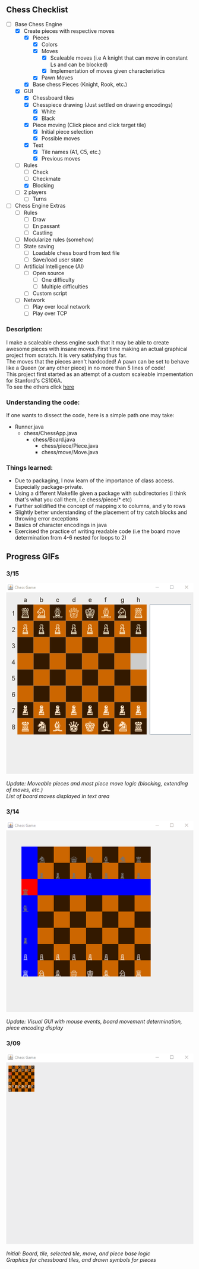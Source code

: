 ## Chess Checklist
- [ ] Base Chess Engine
    - [x] Create pieces with respective moves
        - [x] Pieces
            - [x] Colors
            - [x] Moves
                - [x] Scaleable moves (i.e A knight that can move in constant Ls and can be blocked)
                - [x] Implementation of moves given characteristics
            - [x] Pawn Moves
        - [x] Base chess Pieces (Knight, Rook, etc.)
    - [x] GUI
        - [x] Chessboard tiles
        - [x] Chesspiece drawing (Just settled on drawing encodings)
            - [x] White
            - [x] Black
        - [x] Piece moving (Click piece and click target tile)
            - [x] Initial piece selection
            - [x] Possible moves
        - [x] Text
            - [x] Tile names (A1, C5, etc.)
            - [x] Previous moves
    - [ ] Rules
        - [ ] Check
        - [ ] Checkmate
        - [x] Blocking
    - [ ] 2 players
        - [ ] Turns

- [ ] Chess Engine Extras
    - [ ] Rules
        - [ ] Draw
        - [ ] En passant
        - [ ] Castling
    - [ ] Modularize rules (somehow)
    - [ ] State saving
        - [ ] Loadable chess board from text file
        - [ ] Save/load user state
    - [ ] Artificial Intelligence (AI)
        - [ ] Open source
            - [ ] One difficulty
            - [ ] Multiple difficulties
        - [ ] Custom script
    - [ ] Network
        - [ ] Play over local network
        - [ ] Play over TCP

### Description:
I make a scaleable chess engine such that it may be able to create awesome pieces with insane moves. First time making an actual graphical project from scratch. It is very satisfying thus far.  
The moves that the pieces aren't hardcoded! A pawn can be set to behave like a Queen (or any other piece) in no more than 5 lines of code!  
This project first started as an attempt of a custom scaleable impementation for Stanford's CS106A.  
To see the others click [here](https://github.com/yinghaoawang/DIY-CS106A.git)

### Understanding the code:
If one wants to dissect the code, here is a simple path one may take:
* Runner.java
    * chess/ChessApp.java
        * chess/Board.java
            * chess/piece/Piece.java
            * chess/move/Move.java

### Things learned:
- Due to packaging, I now learn of the importance of class access. Especially package-private.
- Using a different Makefile given a package with subdirectories (i think that's what you call them, i.e chess/piece/\* etc)
- Further solidified the concept of mapping x to columns, and y to rows
- Slightly better understanding of the placement of try catch blocks and throwing error exceptions
- Basics of character encodings in java
- Exercised the practice of writing readable code (i.e the board move determination from 4-6 nested for loops to 2)

## Progress GIFs
### 3/15
![3/15](gifs/super-chess_3-15-17.gif)

*Update: Moveable pieces and most piece move logic (blocking, extending of moves, etc.)  
List of board moves displayed in text area*

### 3/14
![3/14](gifs/super-chess_3-14-17.gif)

*Update: Visual GUI with mouse events, board movement determination, piece encoding display*

### 3/09
![3/09](gifs/super-chess_3-09-17.gif)

*Initial: Board, tile, selected tile, move, and piece base logic  
Graphics for chessboard tiles, and drawn symbols for pieces*
